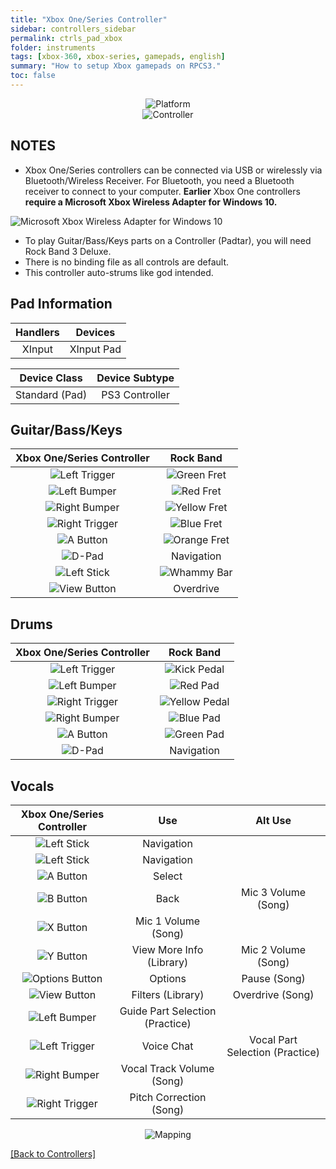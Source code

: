```yaml
---
title: "Xbox One/Series Controller"
sidebar: controllers_sidebar
permalink: ctrls_pad_xbox
folder: instruments
tags: [xbox-360, xbox-series, gamepads, english]
summary: "How to setup Xbox gamepads on RPCS3."
toc: false
---
```


<div align="center"> <img src="https://rb3pc.milohax.org/images/instruments/plat/xbx.png" alt="Platform" title="Platform"></div>

<div align="center"> <img src="https://rb3pc.milohax.org/images/instruments/cont/xbxcontroller.png" alt="Controller" title="Controller"></div>

## NOTES

* Xbox One/Series controllers can be connected via USB or wirelessly via Bluetooth/Wireless Receiver. For Bluetooth, you need a Bluetooth receiver to connect to your computer. **Earlier** Xbox One controllers **require a Microsoft Xbox Wireless Adapter for Windows 10.**

![Microsoft Xbox Wireless Adapter for Windows 10](https://rb3pc.milohax.org/images/btns/ctrls/xbox/receiver.png "Microsoft Xbox Wireless Adapter for Windows 10")

* To play Guitar/Bass/Keys parts on a Controller (Padtar), you will need Rock Band 3 Deluxe.
* There is no binding file as all controls are default.
* This controller auto-strums like god intended.

## Pad Information

| Handlers | Devices |
|:------------------:|:---------------------:|
| XInput | XInput Pad |

| Device Class | Device Subtype |
|:------------------:|:---------------------:|
| Standard (Pad) | PS3 Controller |

## Guitar/Bass/Keys

| **Xbox One/Series Controller**          | **Rock Band** |
|:------------------:|:---------------------:|
| ![Left Trigger](https://rb3pc.milohax.org/images/btns/ctrls/xbox/lt.png "Left Trigger") | ![Green Fret](https://rb3pc.milohax.org/images/btns/gtrs/gf.png "Green Fret") |
| ![Left Bumper](https://rb3pc.milohax.org/images/btns/ctrls/xbox/lb.png "Left Bumper") | ![Red Fret](https://rb3pc.milohax.org/images/btns/gtrs/rf.png "Red Fret") |
| ![Right Bumper](https://rb3pc.milohax.org/images/btns/ctrls/xbox/rb.png "Right Bumper") | ![Yellow Fret](https://rb3pc.milohax.org/images/btns/gtrs/yf.png "Yellow Fret") |
| ![Right Trigger](https://rb3pc.milohax.org/images/btns/ctrls/xbox/rt.png "Right Trigger") | ![Blue Fret](https://rb3pc.milohax.org/images/btns/gtrs/bf.png "Blue Fret") |
| ![A Button](https://rb3pc.milohax.org/images/btns/ctrls/xbox/a.png "A Button") | ![Orange Fret](https://rb3pc.milohax.org/images/btns/gtrs/of.png "Orange Fret") |
| ![D-Pad](https://rb3pc.milohax.org/images/btns/ctrls/xbox/dp.png "D-Pad") | Navigation |
| ![Left Stick](https://rb3pc.milohax.org/images/btns/ctrls/xbox/ls.png "Left Stick") | ![Whammy Bar](https://rb3pc.milohax.org/images/btns/gtrs/wb.png "Whammy Bar") |
| ![View Button](https://rb3pc.milohax.org/images/btns/ctrls/xbox/viw.png "View Button") | Overdrive |

## Drums

| **Xbox One/Series Controller**          | **Rock Band** |
|:------------------:|:---------------------:|
| ![Left Trigger](https://rb3pc.milohax.org/images/btns/ctrls/xbox/lt.png "Left Trigger") | ![Kick Pedal](https://rb3pc.milohax.org/images/btns/drms/rb/kp.png "Kick Pedal") |
| ![Left Bumper](https://rb3pc.milohax.org/images/btns/ctrls/xbox/lb.png "Left Bumper") | ![Red Pad](https://rb3pc.milohax.org/images/btns/drms/rb/rp.png "Red Pad") |
| ![Right Trigger](https://rb3pc.milohax.org/images/btns/ctrls/xbox/rt.png "Right Trigger") | ![Yellow Pedal](https://rb3pc.milohax.org/images/btns/drms/rb/yp.png "Kick Pedal") |
| ![Right Bumper](https://rb3pc.milohax.org/images/btns/ctrls/xbox/rb.png "Right Bumper") | ![Blue Pad](https://rb3pc.milohax.org/images/btns/drms/rb/bp.png "Blue Pad") |
| ![A Button](https://rb3pc.milohax.org/images/btns/ctrls/xbox/a.png "A Button") | ![Green Pad](https://rb3pc.milohax.org/images/btns/drms/rb/gp.png "Green Pad") |
| ![D-Pad](https://rb3pc.milohax.org/images/btns/ctrls/xbox/dp.png "D-Pad") | Navigation |

## Vocals

| **Xbox One/Series Controller** | **Use**                         | **Alt Use**         |
|:---------------------:|:-------------------------------:|:-------------------:|
| ![Left Stick](https://rb3pc.milohax.org/images/btns/ctrls/xbox/ls.png "Left Stick") | Navigation |
| ![Left Stick](https://rb3pc.milohax.org/images/btns/ctrls/xbox/dp.png "D-Pad") | Navigation |
| ![A Button](https://rb3pc.milohax.org/images/btns/ctrls/xbox/a.png "A Button") | Select                          |
| ![B Button](https://rb3pc.milohax.org/images/btns/ctrls/xbox/b.png "B Button") | Back                            | Mic 3 Volume (Song) |
| ![X Button](https://rb3pc.milohax.org/images/btns/ctrls/xbox/x.png "X Button") | Mic 1 Volume (Song) |
| ![Y Button](https://rb3pc.milohax.org/images/btns/ctrls/xbox/y.png "Y Button") | View More Info (Library)        | Mic 2 Volume (Song) |
| ![Options Button](https://rb3pc.milohax.org/images/btns/ctrls/xbox/opt.png "Options Button") | Options                         | Pause (Song)        |
| ![View Button](https://rb3pc.milohax.org/images/btns/ctrls/xbox/viw.png "View Button") | Filters (Library)               | Overdrive (Song)    |
| ![Left Bumper](https://rb3pc.milohax.org/images/btns/ctrls/xbox/lb.png "Left Bumper") | Guide Part Selection (Practice) |
| ![Left Trigger](https://rb3pc.milohax.org/images/btns/ctrls/xbox/lt.png "Left Trigger") | Voice Chat | Vocal Part Selection (Practice) |
| ![Right Bumper](https://rb3pc.milohax.org/images/btns/ctrls/xbox/rb.png "Right Bumper") | Vocal Track Volume (Song)       |
| ![Right Trigger](https://rb3pc.milohax.org/images/btns/ctrls/xbox/rt.png "Right Trigger") | Pitch Correction (Song)         |

<div align="center"> <img src="https://rb3pc.milohax.org/images/instruments/maps/padxboxmapping.png" alt="Mapping" title="Mapping"></div>

[[Back to Controllers]](https://rb3pc.milohax.org/ctrls#instrument-list)
